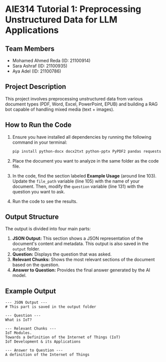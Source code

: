 # AIE314 Tutorial 1: Preprocessing Unstructured Data for LLM Applications

## Team Members
- Mohamed Ahmed Reda (ID: 21100914)
- Sara Ashraf (ID: 21100935)
- Aya Adel (ID: 21100786)

## Project Description
This project involves preprocessing unstructured data from various document types (PDF, Word, Excel, PowerPoint, EPUB) and building a RAG bot capable of handling mixed media (text + images).

## How to Run the Code
1. Ensure you have installed all dependencies by running the following command in your terminal:
    ```bash
    pip install python-docx docx2txt python-pptx PyPDF2 pandas requests beautifulsoup4 transformers faiss-cpu sentence-transformers pytesseract ebooklib
    ```

2. Place the document you want to analyze in the same folder as the code file.

3. In the code, find the section labeled **Example Usage** (around line 103). Update the `file_path` variable (line 105) with the name of your document. Then, modify the `question` variable (line 131) with the question you want to ask.

4. Run the code to see the results.

## Output Structure
The output is divided into four main parts:

1. **JSON Output:** This section shows a JSON representation of the document's content and metadata. This output is also saved in the `output` folder.
2. **Question:** Displays the question that was asked.
3. **Relevant Chunks:** Shows the most relevant sections of the document based on the question.
4. **Answer to Question:** Provides the final answer generated by the AI model.

## Example Output
```
--- JSON Output ---
# This part is saved in the output folder

--- Question ---
What is IoT?

--- Relevant Chunks ---
IoT Modules.
Towards a Definition of the Internet of Things (IoT)
IoT Development & its Applications

--- Answer to Question ---
A definition of the Internet of Things
```

